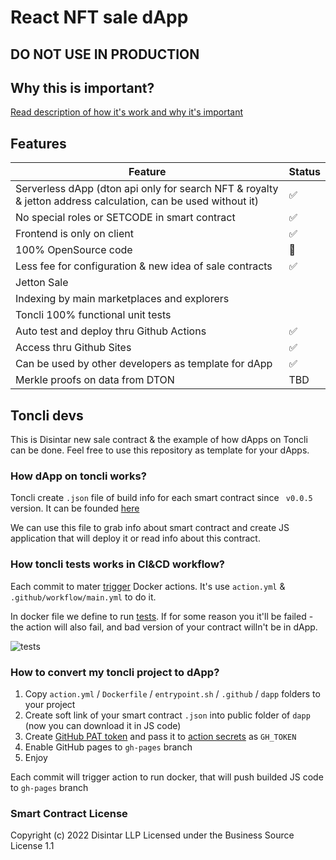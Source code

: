 # React NFT sale dApp

## DO NOT USE IN PRODUCTION

## Why this is important?

[Read description of how it's work and why it's important](https://sale.dapp.dton.io/?mode=wtf&stage=choose)

## Features

| Feature                                                                                                       | Status |
|---------------------------------------------------------------------------------------------------------------|--------|
| Serverless dApp (dton api only for search NFT & royalty & jetton address calculation, can be used without it) | ✅      |
| No special roles or SETCODE in smart contract                                                                 | ✅      |
| Frontend is only on client                                                                                    | ✅      |
| 100% OpenSource code                                                                                          | 🫡     |
| Less fee for configuration & new idea of sale contracts                                                       | ✅      |
| Jetton Sale                                                                                                   |        |
| Indexing by main marketplaces and explorers                                                                   |        |
| Toncli 100% functional unit tests                                                                             |        |
| Auto test and deploy thru Github Actions                                                                      | ✅      |
| Access thru Github Sites                                                                                      | ✅      |
| Can be used by other developers as template for dApp                                                          | ✅      |
| Merkle proofs on data from DTON                                                                               | TBD    |

## Toncli devs

This is Disintar new sale contract & the example of how dApps on Toncli can be done. Feel free to use this repository as
template for your dApps.

### How dApp on toncli works?

Toncli create `.json` file of build info for each smart contract since ` v0.0.5` version.
It can be founded [here](https://github.com/disintar/sale-dapp/blob/master/build/nft_sale.json)

We can use this file to grab info about smart contract and create JS application that will deploy it or read info about
this contract.

### How toncli tests works in CI&CD workflow?

Each commit to mater [trigger](https://github.com/disintar/sale-dapp/actions) Docker actions.
It's use `action.yml` & `.github/workflow/main.yml` to do it.

In docker file we define to
run [tests](https://github.com/disintar/sale-dapp/blob/c5f1e8ba36ddcff716d5666a07c38f5bead1a79a/Dockerfile#L7).
If for some reason you it'll be failed - the action will also fail, and bad version of your contract willn't be in dApp.

<img src="https://github.com/disintar/sale-dapp/blob/master/dapp/public/screens/screen1.png" alt="tests"/>

### How to convert my toncli project to dApp?

1. Copy `action.yml` / `Dockerfile` / `entrypoint.sh` / `.github` / `dapp` folders to your project
2. Create soft link of your smart contract `.json` into public folder of `dapp` (now you can download it in JS code)
3. Create [GitHub PAT token](https://docs.github.com/en/authentication/keeping-your-account-and-data-secure/creating-a-personal-access-token)
and pass it to [action secrets](https://docs.github.com/en/actions/security-guides/encrypted-secrets) as `GH_TOKEN`
4. Enable GitHub pages to `gh-pages` branch
5. Enjoy

Each commit will trigger action to run docker, that will push builded JS code to `gh-pages` branch

### Smart Contract License

Copyright (c) 2022 Disintar LLP Licensed under the Business Source License 1.1
